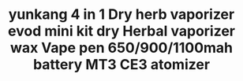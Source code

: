 ---
templateKey: product-page-template
featuredImage: >-
  ../../../static/img/32845363479_0yunkang-4-in-1-Dry-herb-vaporizer-evod-mini-kit-dry-Herbal-vaporizer-wax-Vape-pen.jpg
price: 17.852499999999996
id: '32845363479'
title: >-
  yunkang 4 in 1 Dry herb vaporizer evod mini kit dry Herbal vaporizer wax Vape
  pen 650/900/1100mah battery MT3 CE3 atomizer
images:
  - >-
    ../../../static/img/32845363479_0yunkang-4-in-1-Dry-herb-vaporizer-evod-mini-kit-dry-Herbal-vaporizer-wax-Vape-pen.jpg
  - >-
    ../../../static/img/32845363479_1yunkang-4-in-1-Dry-herb-vaporizer-evod-mini-kit-dry-Herbal-vaporizer-wax-Vape-pen.jpg
  - >-
    ../../../static/img/32845363479_2yunkang-4-in-1-Dry-herb-vaporizer-evod-mini-kit-dry-Herbal-vaporizer-wax-Vape-pen.jpg
  - >-
    ../../../static/img/32845363479_3yunkang-4-in-1-Dry-herb-vaporizer-evod-mini-kit-dry-Herbal-vaporizer-wax-Vape-pen.jpg
  - >-
    ../../../static/img/32845363479_4yunkang-4-in-1-Dry-herb-vaporizer-evod-mini-kit-dry-Herbal-vaporizer-wax-Vape-pen.jpg
  - >-
    ../../../static/img/32845363479_5yunkang-4-in-1-Dry-herb-vaporizer-evod-mini-kit-dry-Herbal-vaporizer-wax-Vape-pen.jpg
options:
  - title: Color
    options:
      - optionId: '14:29'
        text: White
      - optionId: '14:193'
        text: Black
      - optionId: '14:175'
        text: Green
      - optionId: '14:10'
        text: Red
      - optionId: '14:173'
        text: Blue
      - optionId: '14:1052'
        text: Pink
      - optionId: '14:496'
        text: Purple
      - optionId: '14:350853'
        text: Silver
  - title: Battery Capacity
    options:
      - optionId: '1328:200660823'
        text: 650mah
      - optionId: '1328:200660824'
        text: 900mah
      - optionId: '1328:200660825'
        text: 1100mah
variants:
  - skuAttr: '14:193;1328:200660823#650mah'
    pricing: '14.59'
    discount: '10.50'
    combinedAttributes:
      - '14:193'
      - '1328:200660823'
  - skuAttr: '14:29;1328:200660823#650mah'
    pricing: '14.59'
    discount: '10.50'
    combinedAttributes:
      - '14:29'
      - '1328:200660823'
  - skuAttr: '14:10;1328:200660823#650mah'
    pricing: '13.00'
    discount: '9.36'
    combinedAttributes:
      - '14:10'
      - '1328:200660823'
  - skuAttr: '14:173;1328:200660823#650mah'
    pricing: '14.59'
    discount: '10.50'
    combinedAttributes:
      - '14:173'
      - '1328:200660823'
  - skuAttr: '14:350853;1328:200660823#650mah'
    pricing: '14.59'
    discount: '10.50'
    combinedAttributes:
      - '14:350853'
      - '1328:200660823'
  - skuAttr: '14:496;1328:200660823#650mah'
    pricing: '14.59'
    discount: '10.50'
    combinedAttributes:
      - '14:496'
      - '1328:200660823'
  - skuAttr: '14:175;1328:200660823#650mah'
    pricing: '14.59'
    discount: '10.50'
    combinedAttributes:
      - '14:175'
      - '1328:200660823'
  - skuAttr: '14:1052;1328:200660823#650mah'
    pricing: '14.59'
    discount: '10.50'
    combinedAttributes:
      - '14:1052'
      - '1328:200660823'
  - skuAttr: '14:193;1328:200660824#900mah'
    pricing: '14.97'
    discount: '10.78'
    combinedAttributes:
      - '14:193'
      - '1328:200660824'
  - skuAttr: '14:29;1328:200660824#900mah'
    pricing: '14.97'
    discount: '10.78'
    combinedAttributes:
      - '14:29'
      - '1328:200660824'
  - skuAttr: '14:10;1328:200660824#900mah'
    pricing: '14.97'
    discount: '10.78'
    combinedAttributes:
      - '14:10'
      - '1328:200660824'
  - skuAttr: '14:173;1328:200660824#900mah'
    pricing: '14.97'
    discount: '10.78'
    combinedAttributes:
      - '14:173'
      - '1328:200660824'
  - skuAttr: '14:350853;1328:200660824#900mah'
    pricing: '14.97'
    discount: '10.78'
    combinedAttributes:
      - '14:350853'
      - '1328:200660824'
  - skuAttr: '14:496;1328:200660824#900mah'
    pricing: '14.97'
    discount: '10.78'
    combinedAttributes:
      - '14:496'
      - '1328:200660824'
  - skuAttr: '14:175;1328:200660824#900mah'
    pricing: '14.97'
    discount: '10.78'
    combinedAttributes:
      - '14:175'
      - '1328:200660824'
  - skuAttr: '14:1052;1328:200660824#900mah'
    pricing: '14.97'
    discount: '10.78'
    combinedAttributes:
      - '14:1052'
      - '1328:200660824'
  - skuAttr: '14:193;1328:200660825#1100mah'
    pricing: '15.27'
    discount: '10.99'
    combinedAttributes:
      - '14:193'
      - '1328:200660825'
  - skuAttr: '14:29;1328:200660825#1100mah'
    pricing: '15.27'
    discount: '10.99'
    combinedAttributes:
      - '14:29'
      - '1328:200660825'
  - skuAttr: '14:10;1328:200660825#1100mah'
    pricing: '15.27'
    discount: '10.99'
    combinedAttributes:
      - '14:10'
      - '1328:200660825'
  - skuAttr: '14:173;1328:200660825#1100mah'
    pricing: '15.27'
    discount: '10.99'
    combinedAttributes:
      - '14:173'
      - '1328:200660825'
  - skuAttr: '14:350853;1328:200660825#1100mah'
    pricing: '15.27'
    discount: '10.99'
    combinedAttributes:
      - '14:350853'
      - '1328:200660825'
  - skuAttr: '14:496;1328:200660825#1100mah'
    pricing: '15.27'
    discount: '10.99'
    combinedAttributes:
      - '14:496'
      - '1328:200660825'
  - skuAttr: '14:175;1328:200660825#1100mah'
    pricing: '15.27'
    discount: '10.99'
    combinedAttributes:
      - '14:175'
      - '1328:200660825'
  - skuAttr: '14:1052;1328:200660825#1100mah'
    pricing: '15.27'
    discount: '10.99'
    combinedAttributes:
      - '14:1052'
      - '1328:200660825'
tags:
  - Compatible Model
  - MT3 atomizer CE3 BUD atomizer
  - Brand Name
  - Yunkang
  - Appearance
  - Cylindrical Shape
  - Nominal Capacity
  - 1100mAh
  - Model Number
  - EVOD 4 IN 1 Herbal Vaporizer Kit
  - Compatible Battery
  - '18650'
  - Built-in Or External Battery
  - Built-in
  - Material
  - Metal
  - USB Charger
  - 'Yes'
  - Type
  - EVOD
  - EVOD Battery
  - '650mah/900mah,1100mah'
  - Battery life
  - Over 300 times
  - Thread
  - 510 thread
  - CE3 atomizer
  - used for cbd oil
  - Glass globe atomizer
  - Used for dry herb
  - Skillet Tank
  - Used for wax
  - MT3 atomizer
  - Used for e liquid
  - sku
  - 0209638
  - Built-in Or External Battery
  - 'Yes'
meta: {}
description: ''
---